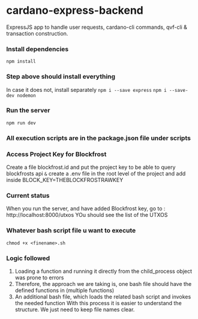 # cardano-express-backend
ExpressJS app to handle user requests, cardano-cli commands, qvf-cli &amp; transaction construction.

### Install dependencies

`npm install`

### Step above should install everything
In case it does not, install separately
`npm i --save express`
`npm i --save-dev nodemon`


### Run the server

`npm run dev`

### All execution scripts are in the package.json file under scripts

### Access Project Key for Blockfrost
Create a file blockfrost.id and put the project key to be able to query blockfrosts api
`&`
create a .env file in the root level of the project and add inside
BLOCK_KEY=THEBLOCKFROSTRAWKEY

### Current status
When you run the server, and have added Blockfrost key,  go to : http://localhost:8000/utxos
YOu should see the list of the UTXOS

### Whatever bash script file u want to execute
`chmod +x <finename>.sh`

### Logic followed
1. Loading a function and running it directly from the child_process object was prone to errors
2. Therefore, the approach we are taking is, one bash file should have the defined functions in (multiple functions)
3. An additional bash file, which loads the related bash script and invokes the needed function
With this process it is easier to understand the structure.
We just need to keep file names clear.